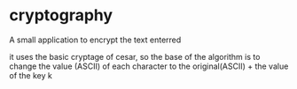 # cryptography
A small application to encrypt the text enterred

it uses the basic cryptage of cesar, so the base of the algorithm is to change the value (ASCII) of each character to the original(ASCII) + the value
of the key k
